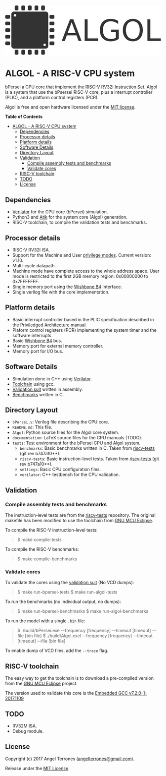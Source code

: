 ![logo](documentation/img/logo.png)

ALGOL - A RISC-V CPU system
===========================

bPersei a CPU core that implement the [RISC-V RV32I Instruction Set](http://riscv.org/).
Algol is a system that use the bPsersei RISC-V core, plus a interrupt controller (PLIC), and a
platform control registers (PCR).

Algol is free and open hardware licensed under the [MIT license](https://en.wikipedia.org/wiki/MIT_License).

<!-- markdown-toc start - Don't edit this section. Run M-x markdown-toc-refresh-toc -->
**Table of Contents**

- [ALGOL - A RISC-V CPU system](#algol---a-risc-v-cpu-system)
    - [Dependencies](#dependencies)
    - [Processor details](#processor-details)
    - [Platform details](#platform-details)
    - [Software Details](#software-details)
    - [Directory Layout](#directory-layout)
    - [Validation](#validation)
        - [Compile assembly tests and benchmarks](#compile-assembly-tests-and-benchmarks)
        - [Validate cores](#validate-cores)
    - [RISC-V toolchain](#risc-v-toolchain)
    - [TODO](#todo)
    - [License](#license)

<!-- markdown-toc end -->

Dependencies
------------
- [Verilator](https://www.veripool.org/wiki/verilator) for the CPU core (bPersei) simulation.
- Python3 and [Atik](https://github.com/AngelTerrones/Atik) for the system core (Algol) generation.
- RISC-V toolchain, to compile the validation tests and benchmarks.

Processor details
-----------------
- RISC-V RV32I ISA.
- Support for the Machine and User [privilege modes](https://riscv.org/specifications/privileged-isa/). Current version: v1.10.
- Multi-cycle datapath.
- Machine mode have complete access to the whole address space. User mode is restricted to the first 2GB memory region: 0x00000000 to 0x7FFFFFFF.
- Single memory port using the [Wishbone B4](https://www.ohwr.org/attachments/179/wbspec_b4.pdf) Interface.
- Single verilog file with the core implementation.

Platform details
----------------
- Basic interrupt controller based in the PLIC specification described in the [Priviledged Architecture](https://riscv.org/specifications/privileged-isa/) manual.
- Plaform control registers (PCR) implementing the system timer and the software interrupts
- Basic [Wishbone B4](https://www.ohwr.org/attachments/179/wbspec_b4.pdf) bus.
- Memory port for external memory controller.
- Memory port for I/O bus.

Software Details
----------------
- Simulation done in C++ using [Verilator](https://www.veripool.org/wiki/verilator).
- [Toolchain](http://riscv.org/software-tools/) using gcc.
- [Validation suit](http://riscv.org/software-tools/riscv-tests/) written in assembly.
- [Benchmarks](http://riscv.org/software-tools/riscv-tests/) written in C.

Directory Layout
----------------
- `bPersei.v`: Verilog file describing the CPU core.
- `README.md`: This file.
- `Algol`: Python source files for the Algol core system.
- `documentation`: LaTeX source files for the CPU manuals (TODO).
- `tests`: Test environment for the bPersei CPU and Algol system.
    - `benchmarks`: Basic benchmarks written in C. Taken from [riscv-tests](http://riscv.org/software-tools/riscv-tests/) (git rev b747a10**).
    - `riscv-tests`: Basic instruction-level tests. Taken from [riscv-tests](http://riscv.org/software-tools/riscv-tests/) (git rev b747a10**).
    - `settings`: Basic CPU configuration files.
    - `verilator`: C++ testbench for the CPU validation.

Validation
----------
### Compile assembly tests and benchmarks
The instruction-level tests are from the [riscv-tests](http://riscv.org/software-tools/riscv-tests/) repository.
The original makefile has been modified to use the toolchain from [GNU MCU Eclipse](https://gnu-mcu-eclipse.github.io/).

To compile the RISC-V instruction-level tests:

> $ make compile-tests

To compile the RISC-V benchmarks:

> $ make compile-benchmarks

### Validate cores
To validate the cores using the [validation suit](http://riscv.org/software-tools/riscv-tests/) (No VCD dumps):

> $ make run-bpersei-tests
> $ make run-algol-tests

To run the benchmarks (no individual output, no dumps):

> $ make run-bpersei-benchmarks
> $ make run-algol-benchmarks

To run the model with a single `.bin` file:

> $ ./build/bPersei.exe --frequency [frequency] --timeout [timeout] --file [bin file]
> $ ./build/Algol.exel --frequency [frequency] --timeout [timeout] --file [bin file]

To enable dump of VCD files, add the `--trace` flag.

RISC-V toolchain
----------------
The easy way to get the toolchain is to download a pre-compiled version from the
[GNU MCU Eclipse](https://gnu-mcu-eclipse.github.io/) project.

The version used to validate this core is the [Embedded GCC v7.2.0-1-20171109](https://gnu-mcu-eclipse.github.io/blog/2017/11/09/riscv-none-gcc-v7-2-0-1-20171109-released/)

TODO
----
- RV32M ISA.
- Debug module.

License
-------
Copyright (c) 2017 Angel Terrones (<angelterrones@gmail.com>).

Release under the [MIT License](MITlicense.md).
